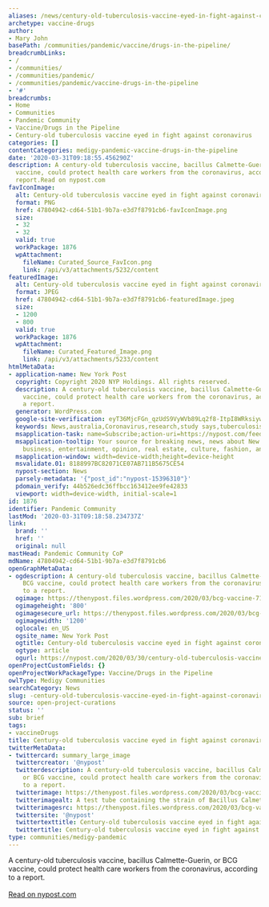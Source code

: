 ```yaml
---
aliases: /news/century-old-tuberculosis-vaccine-eyed-in-fight-against-coronavirus
archetype: vaccine-drugs
author:
- Mary John
basePath: /communities/pandemic/vaccine/drugs-in-the-pipeline/
breadcrumbLinks:
- /
- /communities/
- /communities/pandemic/
- /communities/pandemic/vaccine-drugs-in-the-pipeline
- '#'
breadcrumbs:
- Home
- Communities
- Pandemic Community
- Vaccine/Drugs in the Pipeline
- Century-old tuberculosis vaccine eyed in fight against coronavirus
categories: []
contentCategories: medigy-pandemic-vaccine-drugs-in-the-pipeline
date: '2020-03-31T09:18:55.456290Z'
description: A century-old tuberculosis vaccine, bacillus Calmette-Guerin, or BCG
  vaccine, could protect health care workers from the coronavirus, according to a
  report.Read on nypost.com
favIconImage:
  alt: Century-old tuberculosis vaccine eyed in fight against coronavirus
  format: PNG
  href: 47804942-cd64-51b1-9b7a-e3d7f8791cb6-favIconImage.png
  size:
  - 32
  - 32
  valid: true
  workPackage: 1876
  wpAttachment:
    fileName: Curated_Source_FavIcon.png
    link: /api/v3/attachments/5232/content
featuredImage:
  alt: Century-old tuberculosis vaccine eyed in fight against coronavirus
  format: JPEG
  href: 47804942-cd64-51b1-9b7a-e3d7f8791cb6-featuredImage.jpeg
  size:
  - 1200
  - 800
  valid: true
  workPackage: 1876
  wpAttachment:
    fileName: Curated_Featured_Image.png
    link: /api/v3/attachments/5233/content
htmlMetaData:
- application-name: New York Post
  copyright: Copyright 2020 NYP Holdings. All rights reserved.
  description: A century-old tuberculosis vaccine, bacillus Calmette-Guerin, or BCG
    vaccine, could protect health care workers from the coronavirus, according to
    a report.
  generator: WordPress.com
  google-site-verification: eyT36MjcFGn_qzUdS9VyWVb89Lq2f8-ItpI8WRksiyw
  keywords: News,australia,Coronavirus,research,study says,tuberculosis
  msapplication-task: name=Subscribe;action-uri=https://nypost.com/feed/;icon-uri=https://secure.gravatar.com/blavatar/0b14d9dbf0c711522a906102b60f3da0?s=16
  msapplication-tooltip: Your source for breaking news, news about New York, sports,
    business, entertainment, opinion, real estate, culture, fashion, and more.
  msapplication-window: width=device-width;height=device-height
  msvalidate.01: 8188997BC82071CE07AB711B5675CE54
  nypost-section: News
  parsely-metadata: '{"post_id":"nypost-15396310"}'
  pdomain_verify: 44b526edc36ffbcc163412ee9fe42833
  viewport: width=device-width, initial-scale=1
id: 1876
identifier: Pandemic Community
lastMod: '2020-03-31T09:18:58.234737Z'
link:
  brand: ''
  href: ''
  original: null
mastHead: Pandemic Community CoP
mdName: 47804942-cd64-51b1-9b7a-e3d7f8791cb6
openGraphMetaData:
- ogdescription: A century-old tuberculosis vaccine, bacillus Calmette-Guerin, or
    BCG vaccine, could protect health care workers from the coronavirus, according
    to a report.
  ogimage: https://thenypost.files.wordpress.com/2020/03/bcg-vaccine-71.jpg?quality=90&strip=all&w=1200
  ogimageheight: '800'
  ogimagesecure_url: https://thenypost.files.wordpress.com/2020/03/bcg-vaccine-71.jpg?quality=90&strip=all&w=1200
  ogimagewidth: '1200'
  oglocale: en_US
  ogsite_name: New York Post
  ogtitle: Century-old tuberculosis vaccine eyed in fight against coronavirus
  ogtype: article
  ogurl: https://nypost.com/2020/03/30/century-old-tuberculosis-vaccine-eyed-in-fight-against-coronavirus/
openProjectCustomFields: {}
openProjectWorkPackageType: Vaccine/Drugs in the Pipeline
owlType: Medigy Communities
searchCategory: News
slug: -century-old-tuberculosis-vaccine-eyed-in-fight-against-coronavirus
source: open-project-curations
status: ''
sub: brief
tags:
- vaccineDrugs
title: Century-old tuberculosis vaccine eyed in fight against coronavirus
twitterMetaData:
- twittercard: summary_large_image
  twittercreator: '@nypost'
  twitterdescription: A century-old tuberculosis vaccine, bacillus Calmette-Guerin,
    or BCG vaccine, could protect health care workers from the coronavirus, according
    to a report.
  twitterimage: https://thenypost.files.wordpress.com/2020/03/bcg-vaccine-71.jpg?quality=90&strip=all&w=664&h=441&crop=1
  twitterimagealt: A test tube containing the strain of Bacillus CalmetteGuerin (BCG)
  twitterimagesrc: https://thenypost.files.wordpress.com/2020/03/bcg-vaccine-71.jpg?quality=90&strip=all&w=664&h=441&crop=1
  twittersite: '@nypost'
  twittertexttitle: Century-old tuberculosis vaccine eyed in fight against coronavirus
  twittertitle: Century-old tuberculosis vaccine eyed in fight against coronavirus
type: communities/medigy-pandemic
---
```


A century-old tuberculosis vaccine, bacillus Calmette-Guerin, or BCG vaccine, could protect health care workers from the coronavirus, according to a report.<br><br><a target="_blank" href=https://nypost.com/2020/03/30/century-old-tuberculosis-vaccine-eyed-in-fight-against-coronavirus/>Read on nypost.com</a>